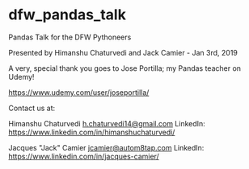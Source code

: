 # dfw_pandas_talk
Pandas Talk for the DFW Pythoneers

Presented by Himanshu Chaturvedi and Jack Camier - Jan 3rd, 2019

A very, special thank you goes to Jose Portilla; my Pandas teacher on Udemy!

https://www.udemy.com/user/joseportilla/

Contact us at:

Himanshu Chaturvedi
h.chaturvedi14@gmail.com
LinkedIn: https://www.linkedin.com/in/himanshuchaturvedi/

Jacques "Jack" Camier
jcamier@autom8tap.com
LinkedIn: https://www.linkedin.com/in/jacques-camier/




